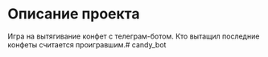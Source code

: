 # Описание проекта
Игра на вытягивание конфет с телеграм-ботом.
Кто вытащил последние конфеты считается проигравшим.#   c a n d y _ b o t  
 